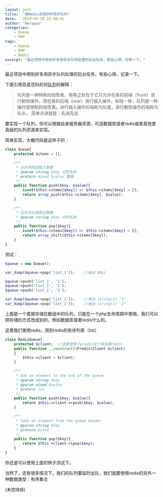 ```yaml
---
layout: post
title:  "用Redis实现PHP异步队列"
date:   2019-03-29 15:40:41
author: "Heropoo"
categories: 
    - Queue
    - PHP
tags:
    - Queue
    - PHP
    - Redis
excerpt: "最近项目中用到好多用异步队列处理的后台任务，有些心得，记录一下。"
---
```

最近项目中用到好多用异步队列处理的后台任务，有些心得，记录一下。

下面引用百度百科的对[队列](https://baike.baidu.com/item/%E9%98%9F%E5%88%97/14580481)的解释：
> 队列是一种特殊的线性表，特殊之处在于它只允许在表的前端（front）进行删除操作，而在表的后端（rear）进行插入操作，和栈一样，队列是一种操作受限制的线性表。进行插入操作的端称为队尾，进行删除操作的端称为队头。
> 简单点讲就是：先进先出

要实现一个队列，你可以根据自身服务器资源，可选数据库或者redis或者其他更高级的队列资源来实现。

简单实现，大概代码是这样子的：
```php
class Queue{
    protected $items = [];

    /**
     * 从队列尾部插入数据
     * @param string $key 对列名称
     * @return mixed $value 数据
     */
    public function push($key, $value){
        isset($this->items[$key]) or $this->items[$key] = [];
        return array_push($this->items[$key], $value);
    }

    /**
     * 从队列头部取出数据
     * @param string $key 对列名称
     */
    public function pop($key){
        isset($this->items[$key]) or $this->items[$key] = [];
        return array_shift($this->items[$key]);
    }
}
```

测试：
```php
$queue = new Queue();

var_dump($queue->pop('list_1'));    //输出 NULL

$queue->push('list_1', '1');
$queue->push('list_1', '2');
$queue->push('list_1', '3');

var_dump($queue->pop('list_1'));    //输出 string(1) "1"
var_dump($queue->pop('list_1'));    //输出 string(1) "2"
```
上面是一个直接存储在数组中的队列，只能在一个php生命周期中使用。我们可以把存储的方式改成别的，例如数据库或者redis什么的。

这里我们使用redis，用到redis的有序列表（list）
```php
class RedisQueue{
    protected $client;  //这里使用了predis这个库连接redis
    public function __construct(\Predis\Client $client)
    {
        $this->client = $client;
    }

    /**
     * Add an element to the end of the queue
     * @param string $key
     * @param mixed $value
     * @return int
     */
    public function push($key, $value){
        return $this->client->rpush($key, $value);
    }

    /**
     * Take an element from the queue header
     * @param string $key
     * @return mixed
     */
    public function pop($key){
        return $this->client->lpop($key);
    }
}
```
你还是可以使用上面的例子测试下。

当然了，还有很多情况下，我们的队列要延时出队，我们就要使用redis的另外一种数据类型：有序集合

(未完待续)





